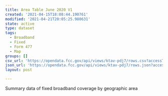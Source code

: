 ```yaml
---
title: Area Table June 2020 V1
created: '2021-04-15T18:08:44.190761'
modified: '2021-04-21T20:05:25.980631'
state: active
type: dataset
tags:
  - Broadband
  - Fixed
  - Form 477
  - Map
groups: []
csv_url: 'https://opendata.fcc.gov/api/views/ktav-pdj7/rows.csv?accessType=DOWNLOAD'
json_url: 'https://opendata.fcc.gov/api/views/ktav-pdj7/rows.json?accessType=DOWNLOAD'
layout: post

---
```

Summary data of fixed broadband coverage by geographic area
